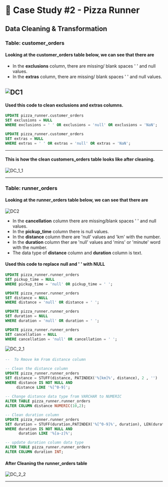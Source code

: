 # 🍕 Case Study #2 - Pizza Runner
## Data Cleaning & Transformation

###  Table: customer_orders

####  Looking at the __customer_orders__ table below, we can see that there are

* In the __exclusions__ column, there are missing/ blank spaces ' ' and null values.
* In the __extras__ column, there are missing/ blank spaces ' ' and null values.

![DC1](https://user-images.githubusercontent.com/73290269/208243020-64288c2b-6a2e-4d28-97a3-196d050ce43d.png)
----

#### Used this code to clean __exclusions__ and __extras__ columns.

```sql
UPDATE pizza_runner.customer_orders
SET exclusions = NULL
WHERE exclusions = ' ' OR exclusions = 'null' OR exclusions = 'NaN';

UPDATE pizza_runner.customer_orders
SET extras = NULL
WHERE extras = ' ' OR extras = 'null' OR extras = 'NaN';
```
----


#### This is how the clean customers_orders table looks like after cleaning.

![DC_1_1](https://user-images.githubusercontent.com/73290269/208243495-fa9ccd56-1843-4b17-822e-0175bd15bce8.png)

----

### Table: runner_orders
#### Looking at the __runner_orders__ table below, we can see that there are

![DC2](https://user-images.githubusercontent.com/73290269/208243740-ea357fe0-2199-42c5-a57b-5b66262444d0.png)

* In the __cancellation__ column there are missing/blank spaces ' ' and null values.
* In the __pickup_time__ column there is null values.
* In the __distance__ column there are 'null' values and 'km' with the number.
* In the __duration__ column ther are 'null' values and 'mins' or 'minute' word with the number.
* The data type of __distance__ column and __duration__ column is text.

#### Used this code to replace null and ' ' with NULL

```sql
UPDATE pizza_runner.runner_orders
SET pickup_time = NULL 
WHERE pickup_time = 'null' OR pickup_time = ' ';

UPDATE pizza_runner.runner_orders
SET distance = NULL 
WHERE distance = 'null' OR distance = ' ';

UPDATE pizza_runner.runner_orders
SET duration = NULL 
WHERE duration = 'null' OR duration = ' ';

UPDATE pizza_runner.runner_orders
SET cancellation = NULL 
WHERE cancellation = 'null' OR cancellation = ' ';

```
![DC_2_1](https://user-images.githubusercontent.com/73290269/208244296-89fa8448-44bf-4f77-87fb-5f68899de1fd.png)

 #### 

 ```sql
 --  To Rmove km From distance column

-- Clean the distance column
UPDATE pizza_runner.runner_orders
SET distance = STUFF(distance, PATINDEX('%[km]%', distance), 2 , '')
WHERE distance IS NOT NULL AND 
      distance LIKE '%[^0-9]';
      
-- Change distance data type from VARCHAR to NUMERIC
ALTER TABLE pizza_runner.runner_orders
ALTER COLUMN distance NUMERIC(10,2);

```

```sql
-- Clean duration column	 
UPDATE pizza_runner.runner_orders
SET duration = STUFF(duration,PATINDEX('%[^0-9]%', duration), LEN(duration) , '')
WHERE duration IS NOT NULL AND 
      duration LIKE '%[a-z]%';

-- update duration column data type
ALTER TABLE pizza_runner.runner_orders
ALTER COLUMN duration INT;

```
#### After Cleaning the __runner_orders__ table

![DC_2_2](https://user-images.githubusercontent.com/73290269/208244647-e05e1933-2339-4a64-8044-75b4100f4347.png)

----








